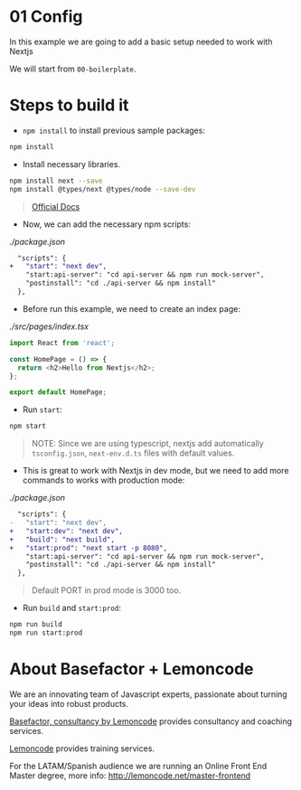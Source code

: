 # 01 Config

In this example we are going to add a basic setup needed to work with Nextjs

We will start from `00-boilerplate`.

# Steps to build it

- `npm install` to install previous sample packages:

```bash
npm install
```

- Install necessary libraries.

```bash
npm install next --save
npm install @types/next @types/node --save-dev
```

> [Official Docs](https://nextjs.org/docs/getting-started)

- Now, we can add the necessary npm scripts:

_./package.json_

```diff
  "scripts": {
+   "start": "next dev",
    "start:api-server": "cd api-server && npm run mock-server",
    "postinstall": "cd ./api-server && npm install"
  },
```

- Before run this example, we need to create an index page:

_./src/pages/index.tsx_

```javascript
import React from 'react';

const HomePage = () => {
  return <h2>Hello from Nextjs</h2>;
};

export default HomePage;

```

- Run `start`:

```bash
npm start
```

> NOTE: Since we are using typescript, nextjs add automatically `tsconfig.json`, `next-env.d.ts` files with default values.

- This is great to work with Nextjs in dev mode, but we need to add more commands to works with production mode:


_./package.json_

```diff
  "scripts": {
-   "start": "next dev",
+   "start:dev": "next dev",
+   "build": "next build",
+   "start:prod": "next start -p 8080",
    "start:api-server": "cd api-server && npm run mock-server",
    "postinstall": "cd ./api-server && npm install"
  },
```

> Default PORT in prod mode is 3000 too.

- Run `build` and `start:prod`:

```bash
npm run build
npm run start:prod
```

# About Basefactor + Lemoncode

We are an innovating team of Javascript experts, passionate about turning your ideas into robust products.

[Basefactor, consultancy by Lemoncode](http://www.basefactor.com) provides consultancy and coaching services.

[Lemoncode](http://lemoncode.net/services/en/#en-home) provides training services.

For the LATAM/Spanish audience we are running an Online Front End Master degree, more info: http://lemoncode.net/master-frontend

